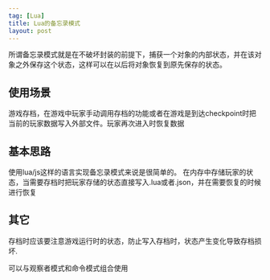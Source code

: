 ```yaml
---
tag: [Lua]
title: Lua的备忘录模式
layout: post
---
```


所谓备忘录模式就是在不破坏封装的前提下，捕获一个对象的内部状态，并在该对象之外保存这个状态，这样可以在以后将对象恢复到原先保存的状态。

## 使用场景
游戏存档，在游戏中玩家手动调用存档的功能或者在游戏是到达checkpoint时把当前的玩家数据写入外部文件。玩家再次进入时恢复数据

## 基本思路

使用lua/js这样的语言实现备忘录模式来说是很简单的。
在内存中存储玩家的状态，当需要存档时把玩家存储的状态直接写入.lua或者.json，并在需要恢复的时候进行恢复

## 其它
存档时应该要注意游戏运行时的状态，防止写入存档时，状态产生变化导致存档损坏.

可以与观察者模式和命令模式组合使用
